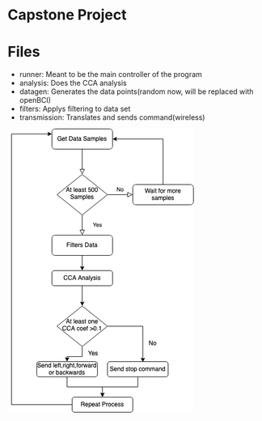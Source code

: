 # Capstone Project


# Files
- runner: Meant to be the main controller of the program
- analysis: Does the CCA analysis
- datagen: Generates the data points(random now, will be replaced with openBCI)
- filters: Applys filtering to data set
- transmission: Translates and sends command(wireless)

![title](Flowchart.png "Flow of Interaction")
